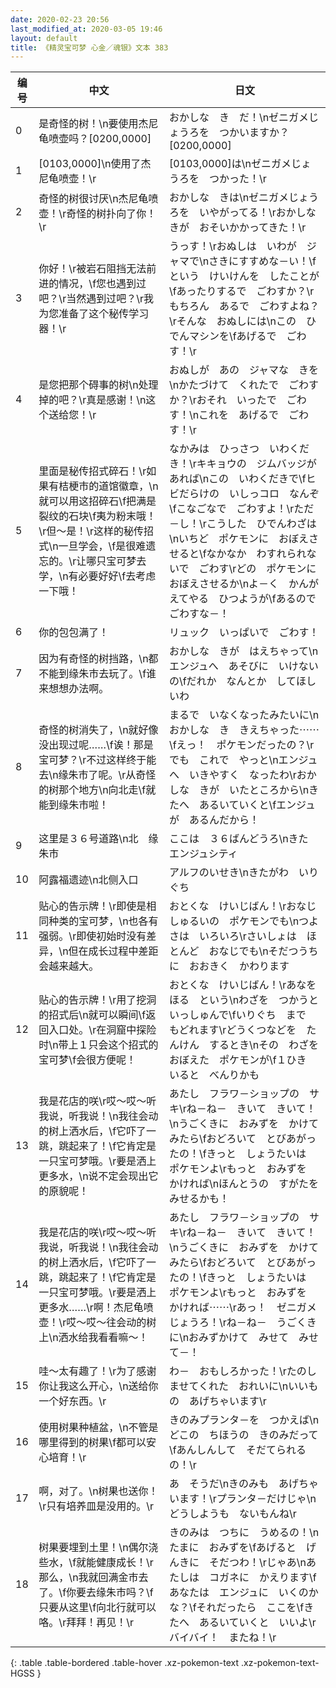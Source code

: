 ```yaml
---
date: 2020-02-23 20:56
last_modified_at: 2020-03-05 19:46
layout: default
title: 《精灵宝可梦 心金／魂银》文本 383
---
```

| 编号 | 中文 | 日文 |
| ---- | ---- | ---- |
| 0 | 是奇怪的树！\n要使用杰尼龟喷壶吗？[0200,0000] | おかしな　き　だ！\nゼニガメじょうろを　つかいますか？[0200,0000] |
| 1 | [0103,0000]\n使用了杰尼龟喷壶！\r | [0103,0000]は\nゼニガメじょうろを　つかった！\r |
| 2 | 奇怪的树很讨厌\n杰尼龟喷壶！\r奇怪的树扑向了你！\r | おかしな　きは\nゼニガメじょうろを　いやがってる！\rおかしな　きが　おそいかかってきた！\r |
| 3 | 你好！\r被岩石阻挡无法前进的情况，\f您也遇到过吧？\r当然遇到过吧？\r我为您准备了这个秘传学习器！\r | うっす！\rおぬしは　いわが　ジャマで\nさきにすすめな－い！\fという　けいけんを　したことが\fあったりするで　ごわすか？\rもちろん　あるで　ごわすよね？\rそんな　おぬしには\nこの　ひでんマシンを\fあげるで　ごわす！\r |
| 4 | 是您把那个碍事的树\n处理掉的吧？\r真是感谢！\n这个送给您！\r | おぬしが　あの　ジャマな　きを\nかたづけて　くれたで　ごわすか？\rおそれ　いったで　ごわす！\nこれを　あげるで　ごわす！\r |
| 5 | 里面是秘传招式碎石！\r如果有桔梗市的道馆徽章，\n就可以用这招碎石\f把满是裂纹的石块\f夷为粉末哦！\r但～是！\r这样的秘传招式\n一旦学会，\f是很难遗忘的。\r让哪只宝可梦去学，\n有必要好好\f去考虑一下哦！ | なかみは　ひっさつ　いわくだき！\rキキョウの　ジムバッジが　あれば\nこの　いわくだきで\fヒビだらけの　いしっコロ　なんぞ\fこなごなで　ごわすよ！\rただ－し！\rこうした　ひでんわざは\nいちど　ポケモンに　おぼえさせると\fなかなか　わすれられないで　ごわす\rどの　ポケモンに　おぼえさせるか\nよ－く　かんがえてやる　ひつようが\fあるので　ごわすな－！ |
| 6 | 你的包包满了！ | リュック　いっぱいで　ごわす！ |
| 7 | 因为有奇怪的树挡路，\n都不能到缘朱市去玩了。\f谁来想想办法啊。 | おかしな　きが　はえちゃって\nエンジュへ　あそびに　いけないの\fだれか　なんとか　してほしいわ |
| 8 | 奇怪的树消失了，\n就好像没出现过呢……\f诶！那是宝可梦？\r不过这样终于能去\n缘朱市了呢。\r从奇怪的树那个地方\n向北走\f就能到缘朱市啦！ | まるで　いなくなったみたいに\nおかしな　き　きえちゃった⋯⋯\fえっ！　ポケモンだったの？\rでも　これで　やっと\nエンジュへ　いきやすく　なったわ\rおかしな　きが　いたところから\nきたへ　あるいていくと\fエンジュが　あるんだから！ |
| 9 | 这里是３６号道路\n北　缘朱市 | ここは　３６ばんどうろ\nきた　エンジュシティ |
| 10 | 阿露福遗迹\n北侧入口 | アルフのいせき\nきたがわ　いりぐち |
| 11 | 贴心的告示牌！\r即使是相同种类的宝可梦，\n也各有强弱。\r即使初始时没有差异，\n但在成长过程中差距会越来越大。 | おとくな　けいじばん！\rおなじ　しゅるいの　ポケモンでも\nつよさは　いろいろ\rさいしょは　ほとんど　おなじでも\nそだつうちに　おおきく　かわります |
| 12 | 贴心的告示牌！\r用了挖洞的招式后\n就可以瞬间\f返回入口处。\r在洞窟中探险时\n带上１只会这个招式的宝可梦\f会很方便呢！ | おとくな　けいじばん！\rあなをほる　という\nわざを　つかうと　いっしゅんで\fいりぐち　まで　もどれます\rどうくつなどを　たんけん　するとき\nその　わざを　おぼえた　ポケモンが\f１ひき　いると　べんりかも |
| 13 | 我是花店的咲\r哎～哎～听我说，听我说！\n我往会动的树上洒水后，\f它吓了一跳，跳起来了！\f它肯定是一只宝可梦哦。\r要是洒上更多水，\n说不定会现出它的原貌呢！ | あたし　フラワ－ショップの　サキ\rね－ね－　きいて　きいて！\nうごくきに　おみずを　かけてみたら\fおどろいて　とびあがったの！\fきっと　しょうたいは　ポケモンよ\rもっと　おみずを　かければ\nほんとうの　すがたを　みせるかも！ |
| 14 | 我是花店的咲\r哎～哎～听我说，听我说！\n我往会动的树上洒水后，\f它吓了一跳，跳起来了！\f它肯定是一只宝可梦哦。\r要是洒上更多水……\r啊！杰尼龟喷壶！\r哎～哎～往会动的树上\n洒水给我看看嘛～！ | あたし　フラワ－ショップの　サキ\rね－ね－　きいて　きいて！\nうごくきに　おみずを　かけてみたら\fおどろいて　とびあがったの！\fきっと　しょうたいは　ポケモンよ\rもっと　おみずを　かければ⋯⋯\rあっ！　ゼニガメじょうろ！\rね－ね－　うごくきに\nおみずかけて　みせて　みせて－！ |
| 15 | 哇～太有趣了！\r为了感谢你让我这么开心，\n送给你一个好东西。\r | わ－　おもしろかった！\rたのしませてくれた　おれいに\nいいもの　あげちゃいます\r |
| 16 | 使用树果种植盆，\n不管是哪里得到的树果\f都可以安心培育！\r | きのみプランタ－を　つかえば\nどこの　ちほうの　きのみだって\fあんしんして　そだてられるの！\r |
| 17 | 啊，对了。\n树果也送你！\r只有培养皿是没用的。\r | あ　そうだ\nきのみも　あげちゃいます！\rプランタ－だけじゃ\nどうしようも　ないもんね\r |
| 18 | 树果要埋到土里！\n偶尔浇些水，\f就能健康成长！\r那么，\n我就回满金市去了。\f你要去缘朱市吗？\f只要从这里\f向北行就可以咯。\r拜拜！再见！\r | きのみは　つちに　うめるの！\nたまに　おみずを\fあげると　げんきに　そだつわ！\rじゃあ\nあたしは　コガネに　かえります\fあなたは　エンジュに　いくのかな？\fそれだったら　ここを\fきたへ　あるいていくと　いいよ\rバイバイ！　またね！\r |
{: .table .table-bordered .table-hover .xz-pokemon-text .xz-pokemon-text-HGSS }